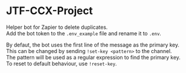 # JTF-CCX-Project
Helper bot for Zapier to delete duplicates.  
Add the bot token to the ```.env_example``` file and rename it to ```.env```.  

By defaut, the bot uses the first line of the message as the primary key.  
This can be changed by sending ```!set-key <pattern>``` to the channel.  
The pattern will be used as a regular expression to find the primary key.  
To reset to default behaviour, use ```!reset-key```.  
